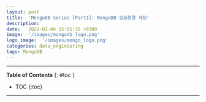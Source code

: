 ```yaml
---
layout: post
title:  'MongoDB Series [Part1]: MongoDB 실습환경 세팅'
description: 
date:   2022-01-04 15:01:35 +0300
image:  '/images/mongodb_logo.png'
logo_image:  '/images/mongo_logo.png'
categories: data_engineering
tags: MongoDB
---
```


---
**Table of Contents**
{: #toc }
*  TOC
{:toc}

---
